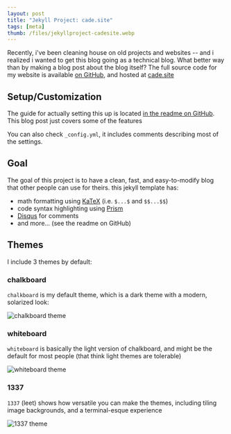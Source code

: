 ```yaml
---
layout: post
title: "Jekyll Project: cade.site"
tags: [meta]
thumb: /files/jekyllproject-cadesite.webp
---
```


Recently, i've been cleaning house on old projects and websites -- and i realized i wanted to get this blog going as a technical blog. What better way than by making a blog post about the blog itself? The full source code for my website is available [on GitHub](https://github.com/cadebrown/cadebrown.github.io), and hosted at [cade.site](https://cade.site)


<!--more-->

## Setup/Customization

The guide for actually setting this up is located [in the readme on GitHub](https://github.com/cadebrown/cadebrown.github.io#readme). This blog post just covers some of the features

You can also check `_config.yml`, it includes comments describing most of the settings.

## Goal

The goal of this project is to have a clean, fast, and easy-to-modify blog that other people can use for theirs. this jekyll template has:

  * math formatting using [KaTeX](https://www.katex.org/) (i.e. `$...$` and `$$...$$`)
  * code syntax highlighting using [Prism](https://prismjs.com/)
  * [Disqus](https://disqus.com/) for comments
  * and more... (see the readme on GitHub)


## Themes

I include 3 themes by default:


### chalkboard

`chalkboard` is my default theme, which is a dark theme with a modern, solarized look:

![chalkboard theme](/files/themess-chalkboard.webp)


### whiteboard

`whiteboard` is basically the light version of chalkboard, and might be the default for most people (that think light themes are tolerable)

![whiteboard theme](/files/themess-whiteboard.webp)


### 1337

`1337` (leet) shows how versatile you can make the themes, including tiling image backgrounds, and a terminal-esque experience

![1337 theme](/files/themess-1337.webp)


